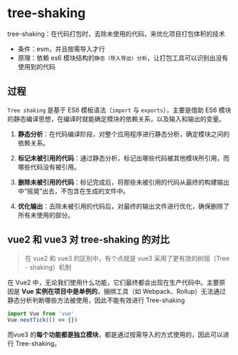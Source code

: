 # tree-shaking

tree-shaking：在代码打包时，去除未使用的代码，来优化项目打包体积的技术

- 条件：esm，并且按需导入才行
- 原理：依赖 es6 模块结构的`静态（导入导出）分析`，让打包工具可以识别出没有使用到的代码

## 过程

`Tree shaking` 是基于 ES6 模板语法（`import` 与 `exports`），主要是借助 ES6 模块的静态编译思想，在编译时就能确定模块的依赖关系，以及输入和输出的变量。

1. **静态分析**：在代码编译阶段，对整个应用程序进行静态分析，确定模块之间的依赖关系。

2. **标记未被引用的代码**：通过静态分析，标记出哪些代码被其他模块所引用，而哪些代码没有被引用。

3. **删除未被引用的代码**：标记完成后，将那些未被引用的代码从最终的构建输出中“摇晃”出去，不包含在生成的文件中。

4. **优化输出**：去除未被引用的代码后，对最终的输出文件进行优化，确保删除了所有未使用的部分。

## vue2 和 vue3 对 tree-shaking 的对比

> 在 vue2 和 vue3 的区别中，有个点就是 vue3 采用了更有效的树摇（Tree - shaking）机制

在 Vue2 中，无论我们使用什么功能，它们最终都会出现在生产代码中。主要原因是 **Vue 实例在项目中是单例的**，捆绑工具（如 Webpack、Rollup）无法通过静态分析判断哪些方法被使用，因此不能有效进行 Tree-shaking

```js
import Vue from 'vue'
Vue.nextTick(() => {})
```

而vue3 的**每个功能都是独立模块**，都是通过按需导入的方式使用的，因此可以进行 Tree-shaking。
